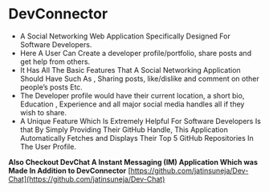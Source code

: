 # DevConnector
 -  A Social Networking Web Application Specifically Designed For Software Developers.
 -  Here A User Can Create a developer profile/portfolio, share posts and get help from others.
 - It Has All The Basic Features That A Social Networking Application Should Have Such As , Sharing posts, like/dislike and comment on other people’s posts Etc.
 - The Developer profile would have their current location, a short bio, Education , Experience and all major social media handles all if they wish to share.
 - A Unique Feature Which Is Extremely Helpful For Software Developers Is that By Simply Providing Their GitHub Handle, This Application Automatically Fetches and Displays Their Top 5 GitHub Repositories In The User Profile.

**Also Checkout DevChat A Instant Messaging (IM) Application Which was Made In Addition to DevConnector**
[https://github.com/jatinsuneja/Dev-Chat](https://github.com/jatinsuneja/Dev-Chat)
